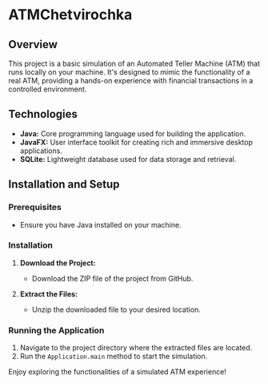 # ATMChetvirochka

## Overview
This project is a basic simulation of an Automated Teller Machine (ATM) that runs locally on your machine. It's designed to mimic the functionality of a real ATM, providing a hands-on experience with financial transactions in a controlled environment.

## Technologies
- **Java:** Core programming language used for building the application.
- **JavaFX:** User interface toolkit for creating rich and immersive desktop applications.
- **SQLite:** Lightweight database used for data storage and retrieval.

## Installation and Setup

### Prerequisites
- Ensure you have Java installed on your machine. 

### Installation
1. **Download the Project:** 
   - Download the ZIP file of the project from GitHub.

2. **Extract the Files:** 
   - Unzip the downloaded file to your desired location.

### Running the Application
1. Navigate to the project directory where the extracted files are located.
2. Run the `Application.main` method to start the simulation.

Enjoy exploring the functionalities of a simulated ATM experience!
